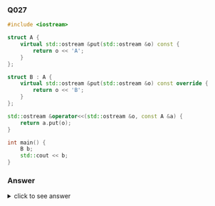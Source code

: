 ### Q027

```cpp
#include <iostream>

struct A {
    virtual std::ostream &put(std::ostream &o) const {
        return o << 'A';
    }
};

struct B : A {
    virtual std::ostream &put(std::ostream &o) const override {
        return o << 'B';
    }
};

std::ostream &operator<<(std::ostream &o, const A &a) {
    return a.put(o);
}

int main() {
    B b;
    std::cout << b;
}
```

### Answer

<details>
    <summary>click to see answer</summary>
    B
</details>